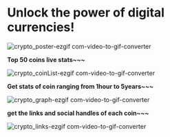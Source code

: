 # Unlock the power of digital currencies!

![crypto_poster-ezgif com-video-to-gif-converter](https://github.com/user-attachments/assets/b651e9f9-b799-47af-9219-8be1d75d4148)


**Top 50 coins live stats~~~**

![crypto_coinList-ezgif com-video-to-gif-converter](https://github.com/user-attachments/assets/eefc39fc-74cb-4d67-a7e2-ec8cca8ed415)

**Get stats of coin ranging from 1hour to 5years~~~**

![crypto_graph-ezgif com-video-to-gif-converter](https://github.com/user-attachments/assets/836f1844-0adf-4f84-a243-1686560113b9)

**get the links and social handles of each coin~~~**

![crypto_links-ezgif com-video-to-gif-converter](https://github.com/user-attachments/assets/cdf01c3b-ddc6-4633-b4a4-2b1470ded1a2)

